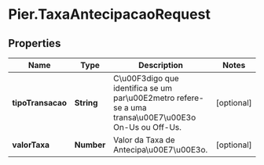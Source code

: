 # Pier.TaxaAntecipacaoRequest

## Properties
Name | Type | Description | Notes
------------ | ------------- | ------------- | -------------
**tipoTransacao** | **String** | C\u00F3digo que identifica se um par\u00E2metro refere-se a uma transa\u00E7\u00E3o On-Us ou Off-Us. | [optional] 
**valorTaxa** | **Number** | Valor da Taxa de Antecipa\u00E7\u00E3o. | [optional] 


